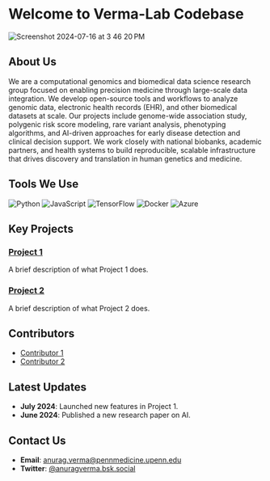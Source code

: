 # Welcome to Verma-Lab Codebase

![Screenshot 2024-07-16 at 3 46 20 PM](https://github.com/user-attachments/assets/de609b6b-c700-4d76-9ec9-ccc8763291cd)

## About Us
We are a computational genomics and biomedical data science research group focused on enabling precision medicine through large-scale data integration. We develop open-source tools and workflows to analyze genomic data, electronic health records (EHR), and other biomedical datasets at scale. Our projects include genome-wide association study, polygenic risk score modeling, rare variant analysis, phenotyping algorithms, and AI-driven approaches for early disease detection and clinical decision support. We work closely with national biobanks, academic partners, and health systems to build reproducible, scalable infrastructure that drives discovery and translation in human genetics and medicine.

## Tools We Use
![Python](https://img.shields.io/badge/-Python-3776AB?logo=python&logoColor=white&style=flat)
![JavaScript](https://img.shields.io/badge/-JavaScript-F7DF1E?logo=javascript&logoColor=black&style=flat)
![TensorFlow](https://img.shields.io/badge/-TensorFlow-FF6F00?logo=tensorflow&logoColor=white&style=flat)
![Docker](https://img.shields.io/badge/-Docker-2496ED?logo=docker&logoColor=white&style=flat)
![Azure](https://img.shields.io/badge/-Azure-0078D4?logo=microsoft-azure&logoColor=white&style=flat)

## Key Projects
### [Project 1](https://github.com/Verma-Lab/project-1)
A brief description of what Project 1 does.

### [Project 2](https://github.com/Verma-Lab/project-2)
A brief description of what Project 2 does.

## Contributors
- [Contributor 1](https://github.com/contributor1)
- [Contributor 2](https://github.com/contributor2)

## Latest Updates
- **July 2024**: Launched new features in Project 1.
- **June 2024**: Published a new research paper on AI.

## Contact Us
- **Email**: anurag.verma@pennmedicine.upenn.edu
- **Twitter**: [@anuragverma.bsk.social](https://bsky.app/profile/anuragverma.bsky.social)
